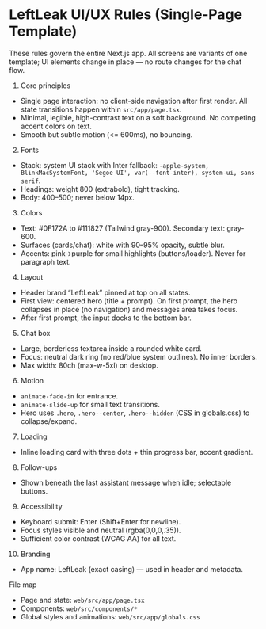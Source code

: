 # LeftLeak UI/UX Rules (Single‑Page Template)

These rules govern the entire Next.js app. All screens are variants of one template; UI elements change in place — no route changes for the chat flow.

1) Core principles
- Single page interaction: no client-side navigation after first render. All state transitions happen within `src/app/page.tsx`.
- Minimal, legible, high-contrast text on a soft background. No competing accent colors on text.
- Smooth but subtle motion (<= 600ms), no bouncing.

2) Fonts
- Stack: system UI stack with Inter fallback: `-apple-system, BlinkMacSystemFont, 'Segoe UI', var(--font-inter), system-ui, sans-serif`.
- Headings: weight 800 (extrabold), tight tracking.
- Body: 400–500; never below 14px.

3) Colors
- Text: #0F172A to #111827 (Tailwind gray-900). Secondary text: gray-600.
- Surfaces (cards/chat): white with 90–95% opacity, subtle blur.
- Accents: pink→purple for small highlights (buttons/loader). Never for paragraph text.

4) Layout
- Header brand “LeftLeak” pinned at top on all states.
- First view: centered hero (title + prompt). On first prompt, the hero collapses in place (no navigation) and messages area takes focus.
- After first prompt, the input docks to the bottom bar.

5) Chat box
- Large, borderless textarea inside a rounded white card.
- Focus: neutral dark ring (no red/blue system outlines). No inner borders.
- Max width: 80ch (max-w-5xl) on desktop.

6) Motion
- `animate-fade-in` for entrance.
- `animate-slide-up` for small text transitions.
- Hero uses `.hero`, `.hero--center`, `.hero--hidden` (CSS in globals.css) to collapse/expand.

7) Loading
- Inline loading card with three dots + thin progress bar, accent gradient.

8) Follow-ups
- Shown beneath the last assistant message when idle; selectable buttons.

9) Accessibility
- Keyboard submit: Enter (Shift+Enter for newline).
- Focus styles visible and neutral (rgba(0,0,0,.35)).
- Sufficient color contrast (WCAG AA) for all text.

10) Branding
- App name: LeftLeak (exact casing) — used in header and metadata.

File map
- Page and state: `web/src/app/page.tsx`
- Components: `web/src/components/*`
- Global styles and animations: `web/src/app/globals.css`
